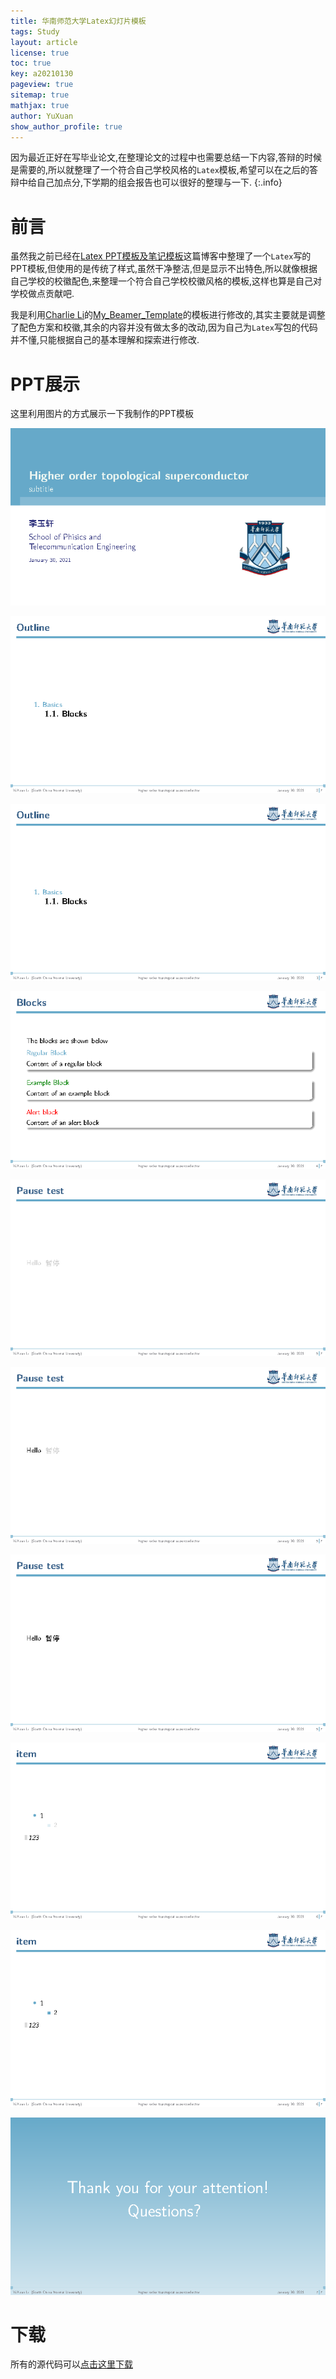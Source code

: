 ```yaml
---
title: 华南师范大学Latex幻灯片模板
tags: Study 
layout: article
license: true
toc: true
key: a20210130
pageview: true
sitemap: true
mathjax: true
author: YuXuan
show_author_profile: true
---
```

因为最近正好在写毕业论文,在整理论文的过程中也需要总结一下内容,答辩的时候是需要的,所以就整理了一个符合自己学校风格的`Latex`模板,希望可以在之后的答辩中给自己加点分,下学期的组会报告也可以很好的整理与一下.
{:.info}
<!--more-->
# 前言
虽然我之前已经在[Latex PPT模板及笔记模板](https://yxli8023.github.io/2020/12/28/note-ppt.html)这篇博客中整理了一个`Latex`写的PPT模板,但使用的是传统了样式,虽然干净整洁,但是显示不出特色,所以就像根据自己学校的校徽配色,来整理一个符合自己学校校徽风格的模板,这样也算是自己对学校做点贡献吧.

我是利用[Charlie Li](https://github.com/CharlieLeee)的[My_Beamer_Template](https://github.com/CharlieLeee/My_Beamer_Template)的模板进行修改的,其实主要就是调整了配色方案和校徽,其余的内容并没有做太多的改动,因为自己为`Latex`写包的代码并不懂,只能根据自己的基本理解和探索进行修改.

# PPT展示
这里利用图片的方式展示一下我制作的PPT模板

![png](../assets/images/latex/beamer_Page1.png)

![png](../assets/images/latex/beamer_Page2.png)

![png](../assets/images/latex/beamer_Page3.png)

![png](../assets/images/latex/beamer_Page4.png)

![png](../assets/images/latex/beamer_Page5.png)

![png](../assets/images/latex/beamer_Page6.png)

![png](../assets/images/latex/beamer_Page7.png)

![png](../assets/images/latex/beamer_Page8.png)

![png](../assets/images/latex/beamer_Page9.png)

![png](../assets/images/latex/beamer_Page10.png)

# 下载
所有的源代码可以[点击这里下载](../assets/pdf/beamer-model.zip)



